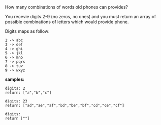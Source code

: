 How many combinations of words old phones can provides?

You recevie digits 2-9 (no zeros, no ones) and you must return an array of possible combinations of letters which would provide phone.

Digits maps as follow:
```
2 -> abc
3 -> def
4 -> ghi
5 -> jkl
6 -> mno
7 -> pqrs
8 -> tuv
9 -> wxyz
```

**samples:**
```
digits: 2
return: ["a","b","c"]
```
```
digits: 23
return: ["ad","ae","af","bd","be","bf","cd","ce","cf"]
```
```
digits: 
return [""]
```
